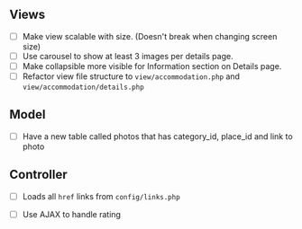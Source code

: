 ## Views ##
- [ ] Make view scalable with size. (Doesn't break when changing screen size)
- [ ] Use carousel to show at least 3 images per details page.
- [ ] Make collapsible more visible for Information section on Details page.
- [ ] Refactor view file structure to `view/accommodation.php` and `view/accommodation/details.php` 

## Model ##
- [ ] Have a new table called photos that has category_id, place_id and link to photo

## Controller ##
- [ ] Loads all `href` links from `config/links.php` 
- [ ] Use AJAX to handle rating



